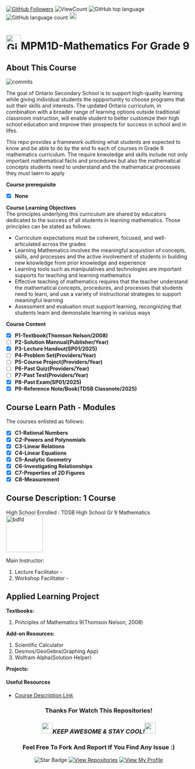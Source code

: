 <!--
 * @Author: BDFD
 * @Date: 2022-01-12 22:38:38
 * @LastEditTime: 2022-02-23 12:24:43
 * @LastEditors: BDFD
 * @Description:
 * @FilePath: \3.0-Course-Name_Coursera_Template\README.md
-->

<a href="https://github.com/bdfd"><img src="https://img.shields.io/github/followers/bdfd?label=Follow%20Me&logo=github" alt="GitHub Followers" /></a>
![ViewCount](https://views.whatilearened.today/views/github/BDFD-Tutorial-Ground/TDSB_MPM1D_Gr9-Mathematics.svg?cache=remove)
![GitHub top language](https://img.shields.io/github/languages/top/BDFD-Tutorial-Ground/TDSB_MPM1D_Gr9-Mathematics?style=flat)
![GitHub language count](https://img.shields.io/github/languages/count/BDFD-Tutorial-Ground/TDSB_MPM1D_Gr9-Mathematics?style=flat)
<img height=20 src="https://cdn.jsdelivr.net/gh/bdfd/Personal_Image_Repo/7.Color-Icon/Status/Finish.svg" alt="bdfd" />

# <a href="https://github.com/bdfd"><img height=40 src="https://cdn.jsdelivr.net/gh/bdfd/Personal_Image_Repo/4.Stamp/BDFD_Stamp.png" alt="GitHub Followers" /></a>MPM1D-Mathematics For Grade 9

## About This Course

![commits](https://img.shields.io/github/last-commit/BDFD-Tutorial-Ground/TDSB_MPM1D_Gr9-Mathematics?label=Last%20Commit%20)

The goal of Ontario Secondary School is to support high-quality learning while giving individual students the oppportunity to choose programs that suit their skills and interests. The updated Ontario curriculum, in combination with a broader range of learning options outside traditional classroom instruction, will enable student to better customize their high school education and improve their prospects for success in school and in lifes.

This repo provides a framework outlining what students are expected to know and be able to do by the end fo each of courses in Grade 9 mathematics curriculum. The require knwoledge and skills include not only important mathematical facts and procedures but also the mathematical concepts students need to understand and the mathematical processes they must laern to apply

**Course prerequisite**

- [x] **None**

**Course Learning Objectives**  
The principles underlying this curriculum are shared by educators dedicated to the success of all students in learning mathematics. Those principles can be stated as follows:

- Curriculum expectations must be coherent, focused, and well-articulated across the grades
- Learning Mathematics involves the meaningful acquistion of concepts, skills, and processes and the active involvement of students in building new knowledge from prior knowledge and experience
- Learning tools such as manipulatives and technologies are important supports for teaching and learning mathematics
- Effective teaching of mathematics requires that the teacher understand the mathematical concepts, procedures, and processes that students need to learn, and use a variety of instructional strategies to support meaningful learning
- Assessment and evaluation must support learning, recongnizing that students learn and demonstate learning in various ways

**Course Content**

- [x] **P1-Textbook(Thomson Nelson/2008)**
- [ ] **P2-Solution Mannual(Publisher/Year)**
- [x] **P3-Lecture Handout(SP01/2025)**
- [ ] **P4-Problem Set(Providers/Year)**
- [ ] **P5-Course Project(Providers/Year)**
- [ ] **P6-Past Quiz(Providers/Year)**
- [ ] **P7-Past Test(Providers/Year)**
- [x] **P8-Past Exam(SP01/2025)**
- [x] **P9-Reference Note/Book(TDSB Classnote/2025)**

## Course Learn Path - Modules

The courses enlisted as follows:

- [x] **C1-Rational Numbers**
- [x] **C2-Powers and Polynomials**
- [x] **C3-Linear Relations**
- [x] **C4-Linear Equations**
- [x] **C5-Analytic Geometry**
- [x] **C6-Investigating Relationships**
- [x] **C7-Properties of 2D Figures**
- [x] **C8-Measurement**

## Course Description: 1 Course

High School Enrolled : TDSB High School Gr 9 Mathematics  
<img height=100 src="https://cdn.jsdelivr.net/gh/bdfd/Personal_Image_Repo/10.%20Course_Learning/2.0%20Canda%20University%20Logo/Toronto_District_School_Board_Logo.png" alt="bdfd" />

Main Instructor:

1. Lecture Facilitator -
2. Workshop Facilitator -

## Applied Learning Project

**Textbooks:**

1. Principles of Mathematics 9(Thomson Nelson, 2008)

**Add-on Resources:**

1. Scientific Calculator
2. Desmos/GeoGebra(Graphing App)
3. Wolfram Alpha(Solution Helper)

**Projects:**

#### Useful Resources

- [Course Description Link](https://schoolweb.tdsb.on.ca/Portals/malvernci/docs/Gr%209%20Math%20MTH1W1.pdf)

<div align="center">

### Thanks For Watch This Repositories!

### <img src="https://media.giphy.com/media/WUlplcMpOCEmTGBtBW/giphy.gif" width="30"><i>KEEP AWESOME & STAY COOL!</i><img src="https://media.giphy.com/media/WUlplcMpOCEmTGBtBW/giphy.gif" width="30">

### Feel Free To Fork And Report If You Find Any Issue :)

![Star Badge](https://img.shields.io/static/v1?label=%F0%9F%8C%9F&message=If%20Useful&style=style=flat&color=BC4E99)
[![View Repositories](https://img.shields.io/badge/View-My_Repositories-blue?logo=GitHub)](https://github.com/bdfd?tab=repositories)
[![View My Profile](https://img.shields.io/badge/View-My_Profile-green?logo=GitHub)](https://github.com/bdfd)

</div>
